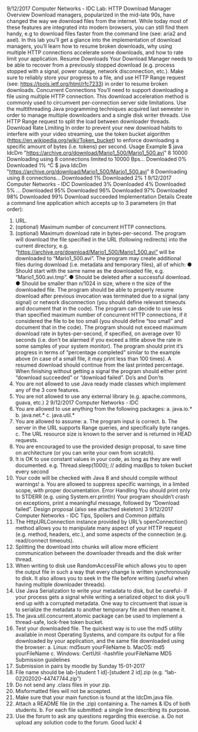 9/12/2017
Computer Networks - IDC
Lab: HTTP Download Manager
Overview
Download managers, popularized in the mid-late 90s, have changed the way we download files from the
internet. While today most of these features are integrated into modern browsers, you can still find them handy,
e.g to download files faster from the command line (see: aria2 and axel).
In this lab you’ll get a glance into the implementation of download managers, you’ll learn how to resume
broken downloads, why using multiple HTTP connections accelerate some downloads, and how to rate limit
your application.
Resume Downloads
Your Download Manager needs to be able to recover from a previously stopped download (e.g. process stopped
with a signal, power outage, network disconnection, etc.). Make sure to reliably store your progress to a file,
and use HTTP Range request (see: https://tools.ietf.org/html/rfc7233) in order to resume broken downloads.
Concurrent Connections
You’ll need to support downloading a file using multiple HTTP connection. This download acceleration method
is commonly used to circumvent per-connection server side limitations. Use the multithreading Java
programming techniques acquired last semester in order to manage multiple downloaders and a single disk
writer threads. Use HTTP Range request to split the load between downloader threads.
Download Rate Limiting
In order to prevent your new download habits to interfere with your video streaming, use the token bucket
algorithm (https://en.wikipedia.org/wiki/Token_bucket) to enforce downloading a specific amount of bytes (i.e.
tokens) per second.
Usage Example
$​ java IdcDm "https://archive.org/download/Mario1_500/Mario1_500.avi" 8 10000
Downloading using 8 connections limited to 10000 Bps...
Downloaded 0%
Downloaded 1%
^C
$​ java IdcDm "https://archive.org/download/Mario1_500/Mario1_500.avi" 8
Downloading using 8 connections...
Downloaded 1%
Downloaded 2%
1
9/12/2017
Computer Networks - IDC
Downloaded 3%
Downloaded 4%
Downloaded 5%
...
Downloaded 95%
Downloaded 96%
Downloaded 97%
Downloaded 98%
Downloaded 99%
Download succeeded
Implementation Details
Create a command line application which accepts up to 3 parameters (in that order):
1. URL.
2. (optional) Maximum number of concurrent HTTP connections.
3. (optional) Maximum download rate in bytes-per-second.
The program will download the file specified in the URL (following redirects) into the current directory, e.g.
“https://archive.org/download/Mario1_500/Mario1_500.avi” will be downloaded to “Mario1_500.avi”.
The program may create additional files during download (i.e. metadata and temporary files), all of which:
● Should start with the same name as the downloaded file, e.g. “Mario1_500.avi.tmp”.
● Should be deleted after a successful download.
● Should be smaller than n/1024​ in size, where n​ the size of the downloaded file.
The program should be able to properly resume download after previous invocation was terminated due to a
signal (any signal) or network disconnection (you should define relevant timeouts and document that in the
code).
The program can decide to use less than specified maximum number of concurrent HTTP connections, if it
considered the file to be too small (you should define “too small” and document that in the code).
The program should not exceed maximum download rate in bytes-per-second, if specified, on average over 10
seconds (i.e. don’t be alarmed if you exceed a little above the rate in some samples of your system monitor).
The program should print it’s progress in terms of “percentage completed” similar to the example above (in
case of a small file, it may print less than 100 times). A resumed download should continue from the last printed
percentage. When finishing without getting a signal the program should either print “download succeeded” or
“download failed”.
Do’s and Don’ts
1. You are not allowed​ to use Java ready made classes which implement any of the 3 core features.
2. You are not allowed​ to use any external library (e.g. apache.commons, guava, etc.)
2
9/12/2017
Computer Networks - IDC
3. You are allowed​ to use anything from the following packages:
a. java.io.*
b. java.net.*
c. java.util.*
4. You are allowed​ to assume:
a. The program input is correct.
b. The server in the URL supports Range queries, and specifically byte ranges.
c. The URL resource size is known to the server and is returned in HEAD requests.
5. You are encouraged ​to use the provided design proposal, to save time on architecture (or you can write
your own from scratch).
6. It is OK to use constant values in your code, as long as they are well documented​. e.g.
Thread.sleep(1000); // adding maxBps to token bucket every second
7. Your code will be checked with Java 8 and should compile without warnings​!
a. You are allowed to suppress specific warnings, in a limited scope, with proper documentation.
Error Handling
You should print only to STDERR (e.g. using System.err.println)
Your program shouldn’t crash on exceptions, print a meaningful message, followed by “Download failed​”.
Design proposal (also see attached skeleton)
3
9/12/2017
Computer Networks - IDC
Tips, Spoilers and Common pitfalls
1. The HttpURLConnection​ instance provided by URL​’s openConnection()​ method allows you to
manipulate many aspect of your HTTP request (e.g. method, headers, etc.), and some aspects of the
connection (e.g. read/connect timeouts).
2. Splitting the download into chunks will allow more efficient communication between the downloader
threads and the disk writer thread.
3. When writing to disk use RandomAccessFile​ which allows you to open the output file in such a way
that every change is written synchronously to disk. It also allows you to seek in the file before writing
(useful when having multiple downloader threads).
4. Use Java Serialization to write your metadata to disk, but be careful- if your process gets a signal while
writing a serialized object to disk you’ll end up with a corrupted metadata. One way to circumvent that
issue is to serialize the metadata to another temporary file and then rename it.
5. The java.util.concurrent.atomic​ package can be used to implement a thread-safe, lock-free token
bucket.
6. Test your downloaded file. The quickest way is to use the md5 utility available in most Operating
Systems, and compare its output for a file downloaded by your application, and the same file
downloaded using the browser:
a. Linux​: md5sum yourFileName
b. MacOS​: md5 yourFileName
c. Windows​: CertUtil -hashfile yourFileName MD5
Submission guidelines
1. Submission in pairs​ by moodle by Sunday 15-01-2017
2. File name should be lab-[student 1 id]-[student 2 id].zip (e.g. “lab-02202020-44747744.zip”)
3. Do not send any .class files in your zip​.
4. Misformatted files will not be accepted.
5. Make sure that your main function is found at the IdcDm.java file.
6. Attach a README file (in the .zip) containing
a. The names & IDs of both students.
b. For each file submitted: a single line describing its purpose.
7. Use​ the forum to ask any questions regarding this exercise.
a. Do not​ upload any solution code to the forum.
Good luck!
4
